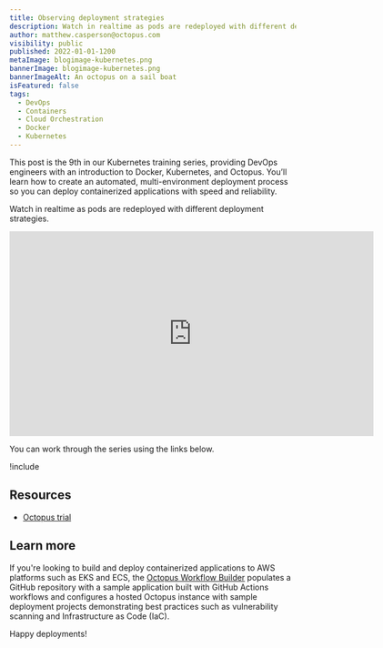 ```yaml
---
title: Observing deployment strategies
description: Watch in realtime as pods are redeployed with different deployment strategies, as part of our Kubernetes training series.
author: matthew.casperson@octopus.com
visibility: public
published: 2022-01-01-1200
metaImage: blogimage-kubernetes.png
bannerImage: blogimage-kubernetes.png
bannerImageAlt: An octopus on a sail boat
isFeatured: false
tags: 
  - DevOps
  - Containers
  - Cloud Orchestration
  - Docker 
  - Kubernetes
---
```


This post is the 9th in our Kubernetes training series, providing DevOps engineers with an introduction to Docker, Kubernetes, and Octopus. You’ll learn how to create an automated, multi-environment deployment process so you can deploy containerized applications with speed and reliability. 

Watch in realtime as pods are redeployed with different deployment strategies.

<p style="text-align:center"><iframe src="https://fast.wistia.net/embed/iframe/zkgrplsaqy?videoFoam=true" title="9. Observing Deployment Strategies Video" allow="autoplay; fullscreen" allowtransparency="true" frameborder="0" scrolling="no" class="wistia_embed" name="wistia_embed" msallowfullscreen width="640px" height="360px"></iframe></p>

You can work through the series using the links below.

!include <k8s-training-toc>

## Resources

* [Octopus trial](https://octopus.com/start)

## Learn more

If you're looking to build and deploy containerized applications to AWS platforms such as EKS and ECS, the [Octopus Workflow Builder](https://octopusworkflowbuilder.octopus.com/#/) populates a GitHub repository with a sample application built with GitHub Actions workflows and configures a hosted Octopus instance with sample deployment projects demonstrating best practices such as vulnerability scanning and Infrastructure as Code (IaC). 

Happy deployments! 